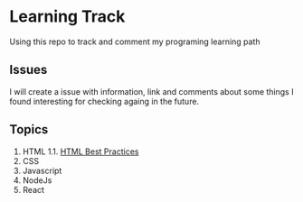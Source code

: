 # Learning Track
Using this repo to track and comment my programing learning path


## Issues
I will create a issue with information, link and comments about some things I found interesting for checking againg in the future.  


## Topics
1. HTML
1.1. [HTML Best Practices](https://github.com/pzunini/learning-track/issues/1#issue-1260121837)
2. CSS
3. Javascript
4. NodeJs
5. React
